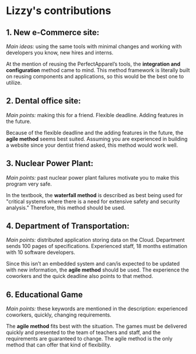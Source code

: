 # Lizzy's contributions
## 1. New e-Commerce site:
_Main ideas:_ using the same tools with minimal changes and working with developers you know, new hires and interns.

At the mention of reusing the PerfectApparel’s tools, the **integration and configuration** method came to mind. This method framework is literally built on reusing components and applications, so this would be the best one to utilize.

## 2. Dental office site: 
_Main points:_ making this for a friend. Flexible deadline. Adding features in the future.

Because of the flexible deadline and the adding features in the future, the **agile method** seems best suited. Assuming you are experienced in building a website since your dentist friend asked, this method would work well.

## 3. Nuclear Power Plant:
_Main points:_ past nuclear power plant failures motivate you to make this program very safe.

In the textbook, the **waterfall method** is described as best being used for "critical systems where there is a need for extensive safety and security analysis." Therefore, this method should be used.

## 4. Department of Transportation: 
_Main points:_ distributed application storing data on the Cloud. Department sends 100 pages of specifications. Experienced staff, 18 months estimation with 10 software developers.

Since this isn’t an embedded system and can/is expected to be updated with new information, the **agile method** should be used. The experience the coworkers and the quick deadline also points to that method.

## 6. Educational Game
_Main points:_ these keywords are mentioned in the description: experienced coworkers, quickly, changing requirements.

The **agile method** fits best with the situation. The games must be delivered quickly and presented to the team of teachers and staff, and the requirements are guaranteed to change. The agile method is the only method that can offer that kind of flexibility.
